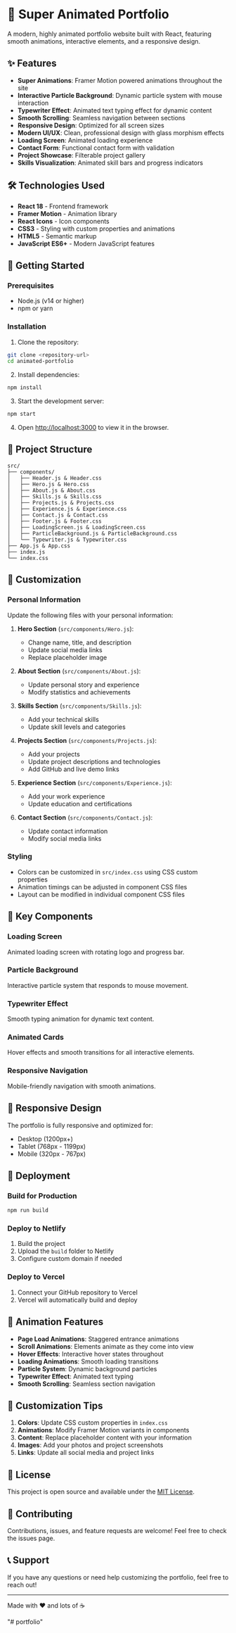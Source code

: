 # 🚀 Super Animated Portfolio

A modern, highly animated portfolio website built with React, featuring smooth animations, interactive elements, and a responsive design.

## ✨ Features

- **Super Animations**: Framer Motion powered animations throughout the site
- **Interactive Particle Background**: Dynamic particle system with mouse interaction
- **Typewriter Effect**: Animated text typing effect for dynamic content
- **Smooth Scrolling**: Seamless navigation between sections
- **Responsive Design**: Optimized for all screen sizes
- **Modern UI/UX**: Clean, professional design with glass morphism effects
- **Loading Screen**: Animated loading experience
- **Contact Form**: Functional contact form with validation
- **Project Showcase**: Filterable project gallery
- **Skills Visualization**: Animated skill bars and progress indicators

## 🛠️ Technologies Used

- **React 18** - Frontend framework
- **Framer Motion** - Animation library
- **React Icons** - Icon components
- **CSS3** - Styling with custom properties and animations
- **HTML5** - Semantic markup
- **JavaScript ES6+** - Modern JavaScript features

## 🚀 Getting Started

### Prerequisites

- Node.js (v14 or higher)
- npm or yarn

### Installation

1. Clone the repository:
```bash
git clone <repository-url>
cd animated-portfolio
```

2. Install dependencies:
```bash
npm install
```

3. Start the development server:
```bash
npm start
```

4. Open [http://localhost:3000](http://localhost:3000) to view it in the browser.

## 📁 Project Structure

```
src/
├── components/
│   ├── Header.js & Header.css
│   ├── Hero.js & Hero.css
│   ├── About.js & About.css
│   ├── Skills.js & Skills.css
│   ├── Projects.js & Projects.css
│   ├── Experience.js & Experience.css
│   ├── Contact.js & Contact.css
│   ├── Footer.js & Footer.css
│   ├── LoadingScreen.js & LoadingScreen.css
│   ├── ParticleBackground.js & ParticleBackground.css
│   └── Typewriter.js & Typewriter.css
├── App.js & App.css
├── index.js
└── index.css
```

## 🎨 Customization

### Personal Information
Update the following files with your personal information:

1. **Hero Section** (`src/components/Hero.js`):
   - Change name, title, and description
   - Update social media links
   - Replace placeholder image

2. **About Section** (`src/components/About.js`):
   - Update personal story and experience
   - Modify statistics and achievements

3. **Skills Section** (`src/components/Skills.js`):
   - Add your technical skills
   - Update skill levels and categories

4. **Projects Section** (`src/components/Projects.js`):
   - Add your projects
   - Update project descriptions and technologies
   - Add GitHub and live demo links

5. **Experience Section** (`src/components/Experience.js`):
   - Add your work experience
   - Update education and certifications

6. **Contact Section** (`src/components/Contact.js`):
   - Update contact information
   - Modify social media links

### Styling
- Colors can be customized in `src/index.css` using CSS custom properties
- Animation timings can be adjusted in component CSS files
- Layout can be modified in individual component CSS files

## 🎯 Key Components

### Loading Screen
Animated loading screen with rotating logo and progress bar.

### Particle Background
Interactive particle system that responds to mouse movement.

### Typewriter Effect
Smooth typing animation for dynamic text content.

### Animated Cards
Hover effects and smooth transitions for all interactive elements.

### Responsive Navigation
Mobile-friendly navigation with smooth animations.

## 📱 Responsive Design

The portfolio is fully responsive and optimized for:
- Desktop (1200px+)
- Tablet (768px - 1199px)
- Mobile (320px - 767px)

## 🚀 Deployment

### Build for Production
```bash
npm run build
```

### Deploy to Netlify
1. Build the project
2. Upload the `build` folder to Netlify
3. Configure custom domain if needed

### Deploy to Vercel
1. Connect your GitHub repository to Vercel
2. Vercel will automatically build and deploy

## 🎨 Animation Features

- **Page Load Animations**: Staggered entrance animations
- **Scroll Animations**: Elements animate as they come into view
- **Hover Effects**: Interactive hover states throughout
- **Loading Animations**: Smooth loading transitions
- **Particle System**: Dynamic background particles
- **Typewriter Effect**: Animated text typing
- **Smooth Scrolling**: Seamless section navigation

## 🔧 Customization Tips

1. **Colors**: Update CSS custom properties in `index.css`
2. **Animations**: Modify Framer Motion variants in components
3. **Content**: Replace placeholder content with your information
4. **Images**: Add your photos and project screenshots
5. **Links**: Update all social media and project links

## 📄 License

This project is open source and available under the [MIT License](LICENSE).

## 🤝 Contributing

Contributions, issues, and feature requests are welcome! Feel free to check the issues page.

## 📞 Support

If you have any questions or need help customizing the portfolio, feel free to reach out!

---

Made with ❤️ and lots of ☕

"# portfolio" 


